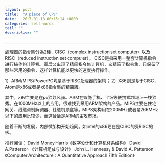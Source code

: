 ```yaml
---
layout: post
title:  "A piece of CPU"
date:   2017-01-18 00:05:14 +0000
categories: self words
tail: ""
description: ""
---
```

---
處理器的指令集分為2種，CISC（complex instruction set computer）以及RISC（reduced instruction set computer）。
CISC是指采用一整套计算机指令进行操作的计算机。而后又出现了精简指令集计算机，它精简了指令集，只保留了那些常用的指令，这样计算机能以更快的速度执行操作。


1）ARM/MIPS/PowerPC均是基于RISC处理器的架构；
2）X86则是基于CISC，Atom是x86或者是x86指令集的精简版。

其中，x86主要是在pc独领风骚。ARM在智能手机、平板等便携式领域上一枝独秀。在1000MHz以上的应用，很难找到采用ARM架构的产品。MIPS主要在住宅网关、线缆调制解调器、线缆机顶盒等。MIPS架构用在200MHz或者是266MHz以下的应用比较少，而这恰恰是ARM的主攻市场。

随着不断的发展，内部微架构开始趋同。如intel的x86现在是CISC的壳RISC的核。


推荐阅读：
David Money Harris《数字设计和计算机体系结构》
David A.Patterson 《计算机组成与设计》
John L. Hennessy & David A. Patterson《Computer Architecture：A Quantitative Approach Fifth Edition》
